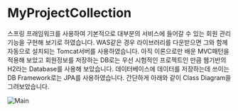 # MyProjectCollection
스프링 프래임워크를 사용하여 기본적으로 대부분의 서비스에 들어갈 수 있는 회원 관리 기능을 구현해 보기로 하였습니다. WAS같은 경우 라이브러리를 다운받으면 그와 함께 자동으로 설치되는 Tomcat서버를 사용하였습니다. 아직 이론으로만 배운 MVC패턴을 적용해 보았고 회원정보를 저장하는 DB로는 우선 시험적인 프로젝트인 만큼 웹기반의 H2라는 Database를 사용해 보았습니다. 데이터베이스에 데이터를 저장하는데 쓰이는 DB Framework로는 JPA를 사용하였습니다. 간단하게 아래와 같이 Class Diagram을 그려보았습니다.

![Main](https://github.com/dhflekddy/MyProjectCollection/assets/59769543/b317dca6-e034-4fef-9e26-47ede32442ab)
